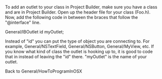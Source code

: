 To add an outlet to your class in Project Builder, make sure you have a class and are in Project Builder.  Open up the header file for your class (Foo.h).  Now, add the following code in between the braces that follow the "@interface" line.
    
General/IBOutlet id myOutlet;

Instead of "id" you can put the type of object you are connecting to.  For example, General/NSTextField, General/NSButton, General/MyView, etc.  If you know what kind of class the outlet is hooking up to, it is good to code that in instead of leaving the "id" there.  "myOutlet" is the name of your outlet.

Back to General/HowToProgramInOSX